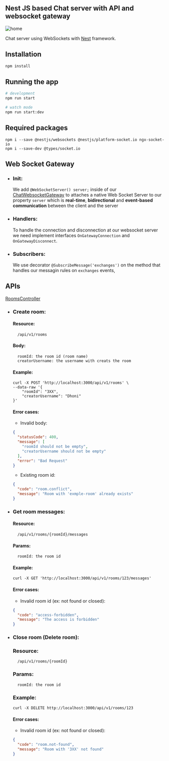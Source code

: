 ## Nest JS based Chat server with API and websocket gateway

![home](img/home.jpg)

Chat server using WebSockets with [Nest](https://github.com/nestjs/nest) framework.

## Installation

```bash
npm install
```

## Running the app

```bash
# development
npm run start

# watch mode
npm run start:dev
```

## Required packages

```shell
npm i --save @nestjs/websockets @nestjs/platform-socket.io ngx-socket-io
npm i --save-dev @types/socket.io
```

## Web Socket Gateway

- ### Init:
  We add `@WebSocketServer() server;` inside of our [ChatWebsocketGateway](/src/chat/chat.websocket.gateway.ts) to 
  attaches a native Web Socket Server to our property `server` which is
  **real-time**, **bidirectional** and **event-based communication** between the client and the server

- ### Handlers:
  To handle the connection and disconnection at our websocket server we need implement interfaces
  `OnGatewayConnection` and `OnGatewayDisconnect`.

- ### Subscribers:
  We use decorator `@SubscribeMessage('exchanges')` on the method that handles our messagin  rules on `exchanges` events,

## APIs

[RoomsController](/src/chat/rooms.controller.ts)

- ### Create room:

  #### Resource:
        /api/v1/rooms

  #### Body:
        roomId: the room id (room name)
        creatorUsername: the username with creats the room

  #### Example:
    ```shell
    curl -X POST 'http://localhost:3000/api/v1/rooms' \
    --data-raw '{
        "roomId": "3XX",
        "creatorUsername": "Dhoni"
    }'
    ```
  #### Error cases:

    - Invalid body:
    ````json
    {
      "statusCode": 400,
      "message": [
        "roomId should not be empty",
        "creatorUsername should not be empty"
      ],
      "error": "Bad Request"
    }
    ````

    - Existing room id:
    ````json
    {
      "code": "room.conflict",
      "message": "Room with 'exmple-room' already exists"
    }
    ````

- ### Get room messages:

  #### Resource:
        /api/v1/rooms/{roomId}/messages

  #### Params:
        roomId: the room id

  #### Example:
    ```shell
    curl -X GET 'http://localhost:3000/api/v1/rooms/123/messages'
    ```

  #### Error cases:

    - Invalid room id (ex: not found or closed):
    ````json
    {
      "code": "access-forbidden",
      "message": "The access is forbidden"
    }
    ````

- ### Close room (Delete room):

  ### Resource:
        /api/v1/rooms/{roomId}

  ### Params:
        roomId: the room id

  ### Example:

    ```shell
    curl -X DELETE http://localhost:3000/api/v1/rooms/123
    ```

  #### Error cases:
    - Invalid room id (ex: not found or closed):
    ````json
    {
      "code": "room.not-found",
      "message": "Room with '3XX' not found"
    }
    ````
